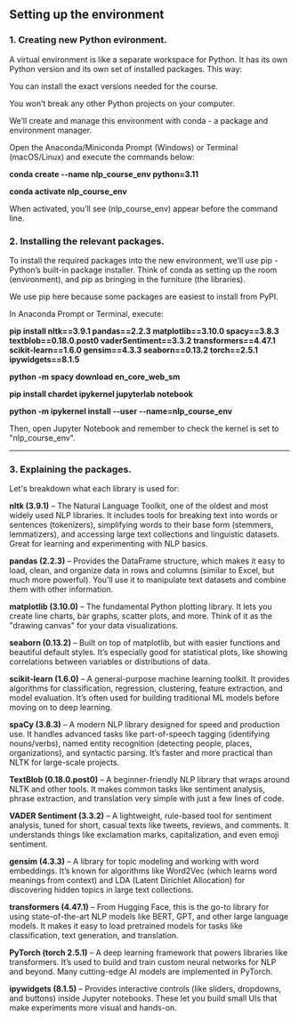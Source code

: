 ## Setting up the environment
### 1. Creating new Python evironment.

A virtual environment is like a separate workspace for Python. It has its own Python version and its own set of installed packages. This way:

You can install the exact versions needed for the course.

You won’t break any other Python projects on your computer.

We’ll create and manage this environment with conda - a package and environment manager.

Open the Anaconda/Miniconda Prompt (Windows) or Terminal (macOS/Linux) and execute the commands below:

**conda create --name nlp_course_env python=3.11**

**conda activate nlp_course_env**

When activated, you’ll see (nlp_course_env) appear before the command line.

### 2. Installing the relevant packages.

To install the required packages into the new environment, we'll use pip - Python’s built-in package installer. Think of conda as setting up the room (environment), and pip as bringing in the furniture (the libraries).

We use pip here because some packages are easiest to install from PyPI.

In Anaconda Prompt or Terminal, execute:

**pip install nltk==3.9.1 pandas==2.2.3 matplotlib==3.10.0 spacy==3.8.3 textblob==0.18.0.post0 vaderSentiment==3.3.2 transformers==4.47.1 scikit-learn==1.6.0 gensim==4.3.3 seaborn==0.13.2 torch==2.5.1 ipywidgets==8.1.5**

**python -m spacy download en_core_web_sm**

**pip install chardet ipykernel jupyterlab notebook**

**python -m ipykernel install --user --name=nlp_course_env**



Then, open Jupyter Notebook and remember to check the kernel is set to "nlp_course_env".

 
********************************************************************************************************


### 3. Explaining the packages.

Let's breakdown what each library is used for:

**nltk (3.9.1)** – The Natural Language Toolkit, one of the oldest and most widely used NLP libraries. It includes tools for breaking text into words or sentences (tokenizers), simplifying words to their base form (stemmers, lemmatizers), and accessing large text collections and linguistic datasets. Great for learning and experimenting with NLP basics.

**pandas (2.2.3)** – Provides the DataFrame structure, which makes it easy to load, clean, and organize data in rows and columns (similar to Excel, but much more powerful). You’ll use it to manipulate text datasets and combine them with other information.

**matplotlib (3.10.0)** – The fundamental Python plotting library. It lets you create line charts, bar graphs, scatter plots, and more. Think of it as the "drawing canvas" for your data visualizations.

**seaborn (0.13.2)** – Built on top of matplotlib, but with easier functions and beautiful default styles. It’s especially good for statistical plots, like showing correlations between variables or distributions of data.

**scikit-learn (1.6.0)** – A general-purpose machine learning toolkit. It provides algorithms for classification, regression, clustering, feature extraction, and model evaluation. It’s often used for building traditional ML models before moving on to deep learning.

**spaCy (3.8.3)** – A modern NLP library designed for speed and production use. It handles advanced tasks like part-of-speech tagging (identifying nouns/verbs), named entity recognition (detecting people, places, organizations), and syntactic parsing. It’s faster and more practical than NLTK for large-scale projects.

**TextBlob (0.18.0.post0)** – A beginner-friendly NLP library that wraps around NLTK and other tools. It makes common tasks like sentiment analysis, phrase extraction, and translation very simple with just a few lines of code.

**VADER Sentiment (3.3.2)** – A lightweight, rule-based tool for sentiment analysis, tuned for short, casual texts like tweets, reviews, and comments. It understands things like exclamation marks, capitalization, and even emoji sentiment.

**gensim (4.3.3)** – A library for topic modeling and working with word embeddings. It’s known for algorithms like Word2Vec (which learns word meanings from context) and LDA (Latent Dirichlet Allocation) for discovering hidden topics in large text collections.

**transformers (4.47.1)** – From Hugging Face, this is the go-to library for using state-of-the-art NLP models like BERT, GPT, and other large language models. It makes it easy to load pretrained models for tasks like classification, text generation, and translation.

**PyTorch (torch 2.5.1)** – A deep learning framework that powers libraries like transformers. It’s used to build and train custom neural networks for NLP and beyond. Many cutting-edge AI models are implemented in PyTorch.

**ipywidgets (8.1.5)** – Provides interactive controls (like sliders, dropdowns, and buttons) inside Jupyter notebooks. These let you build small UIs that make experiments more visual and hands-on.
